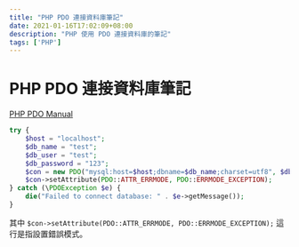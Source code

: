 ```yaml
---
title: "PHP PDO 連接資料庫筆記"
date: 2021-01-16T17:02:09+08:00
description: "PHP 使用 PDO 連接資料庫的筆記"
tags: ['PHP']
---
```

# PHP PDO 連接資料庫筆記
[PHP PDO Manual](https://www.php.net/manual/en/book.pdo.php)

```php
try {
    $host = "localhost";
    $db_name = "test";
    $db_user = "test";
    $db_password = "123";
    $con = new PDO("mysql:host=$host;dbname=$db_name;charset=utf8", $db_user, $db_password);
    $con->setAttribute(PDO::ATTR_ERRMODE, PDO::ERRMODE_EXCEPTION);
} catch (\PDOException $e) {
    die("Failed to connect database: " . $e->getMessage());
}
```
其中 `$con->setAttribute(PDO::ATTR_ERRMODE, PDO::ERRMODE_EXCEPTION);` 這行是指設置錯誤模式。